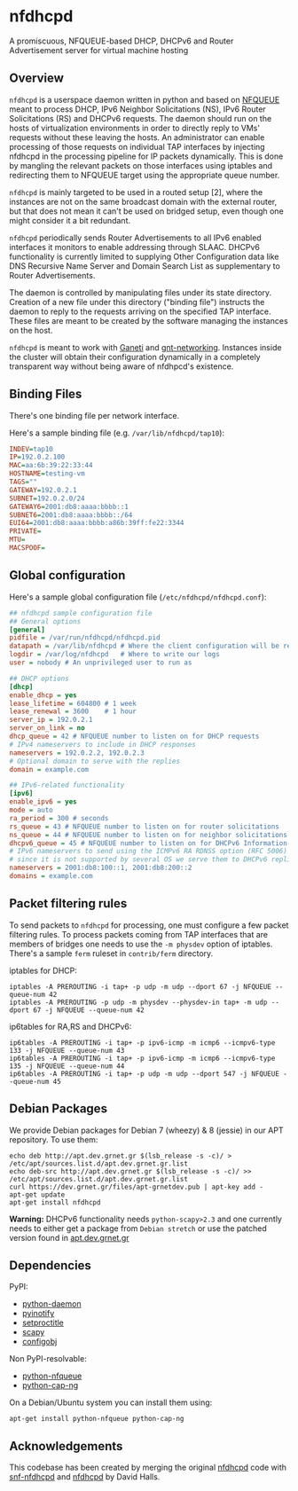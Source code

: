 nfdhcpd
=======

A promiscuous, NFQUEUE-based DHCP, DHCPv6 and Router Advertisement server for
virtual machine hosting

Overview
--------
`nfdhcpd` is a userspace daemon written in python and based on
[NFQUEUE](https://github.com/chifflier/nfqueue-bindings/) meant
to process DHCP, IPv6 Neighbor Solicitations (NS), IPv6 Router Solicitations (RS)
and DHCPv6 requests. The daemon should run on the hosts of virtualization environments
in order to directly reply to VMs' requests without these leaving the hosts. An
administrator can enable processing of those requests on individual TAP interfaces
by injecting nfdhcpd in the processing pipeline for IP packets dynamically. This is
done by mangling the relevant packets on those interfaces using iptables and
redirecting them to NFQUEUE target using the appropriate queue number.

`nfdhcpd` is mainly targeted to be used in a routed setup [2], where the
instances are not on the same broadcast domain with the external router,
but that does not mean it can't be used on bridged setup, even though one
might consider it a bit redundant.

`nfdhcpd` periodically sends Router Advertisements to all IPv6 enabled
interfaces it monitors to enable addressing through SLAAC. DHCPv6 functionality
is currently limited to supplying Other Configuration data like DNS Recursive
Name Server and Domain Search List as supplementary to Router Advertisements.

The daemon is controlled by manipulating files under its state directory.
Creation of a new file under this directory ("binding file") instructs the daemon
to reply to the requests arriving on the specified TAP interface. These files are
meant to be created by the software managing the instances on the host.

`nfdhcpd` is meant to work with [Ganeti](http://code.google.com/p/ganeti) and
[gnt-networking](https://github.com/grnet/gnt-networking). Instances inside the
cluster will obtain their configuration dynamically in a completely transparent
way without being aware of nfdhpcd's existence.

Binding Files
-------------
There's one binding file per network interface.

Here's a sample binding file (e.g. `/var/lib/nfdhcpd/tap10`):

```ini
INDEV=tap10
IP=192.0.2.100
MAC=aa:6b:39:22:33:44
HOSTNAME=testing-vm
TAGS=""
GATEWAY=192.0.2.1
SUBNET=192.0.2.0/24
GATEWAY6=2001:db8:aaaa:bbbb::1
SUBNET6=2001:db8:aaaa:bbbb::/64
EUI64=2001:db8:aaaa:bbbb:a86b:39ff:fe22:3344
PRIVATE=
MTU=
MACSPOOF=
```

Global configuration
--------------------

Here's a sample global configuration file (`/etc/nfdhcpd/nfdhcpd.conf`):

```ini
## nfdhcpd sample configuration file
## General options
[general]
pidfile = /var/run/nfdhcpd/nfdhcpd.pid
datapath = /var/lib/nfdhcpd # Where the client configuration will be read from
logdir = /var/log/nfdhcpd   # Where to write our logs
user = nobody # An unprivileged user to run as

## DHCP options
[dhcp]
enable_dhcp = yes
lease_lifetime = 604800 # 1 week
lease_renewal = 3600 	# 1 hour
server_ip = 192.0.2.1
server_on_link = no
dhcp_queue = 42 # NFQUEUE number to listen on for DHCP requests
# IPv4 nameservers to include in DHCP responses
nameservers = 192.0.2.2, 192.0.2.3
# Optional domain to serve with the replies
domain = example.com

## IPv6-related functionality
[ipv6]
enable_ipv6 = yes
mode = auto
ra_period = 300 # seconds
rs_queue = 43 # NFQUEUE number to listen on for router solicitations
ns_queue = 44 # NFQUEUE number to listen on for neighbor solicitations
dhcpv6_queue = 45 # NFQUEUE number to listen on for DHCPv6 Information-Requests
# IPv6 nameservers to send using the ICMPv6 RA RDNSS option (RFC 5006)
# since it is not supported by several OS we serve them to DHCPv6 replies
nameservers = 2001:db8:100::1, 2001:db8:200::2
domains = example.com
```


Packet filtering rules
----------------------

To send packets to `nfdhcpd` for processing, one must configure a few packet
filtering rules. To process packets coming from TAP interfaces that are members
of bridges one needs to use the `-m physdev` option of iptables. There's a
sample `ferm` ruleset in `contrib/ferm` directory.

iptables for DHCP:
```shell
iptables -A PREROUTING -i tap+ -p udp -m udp --dport 67 -j NFQUEUE --queue-num 42
iptables -A PREROUTING -p udp -m physdev --physdev-in tap+ -m udp --dport 67 -j NFQUEUE --queue-num 42
```

ip6tables for RA,RS and DHCPv6:
```shell
ip6tables -A PREROUTING -i tap+ -p ipv6-icmp -m icmp6 --icmpv6-type 133 -j NFQUEUE --queue-num 43
ip6tables -A PREROUTING -i tap+ -p ipv6-icmp -m icmp6 --icmpv6-type 135 -j NFQUEUE --queue-num 44
ip6tables -A PREROUTING -i tap+ -p udp -m udp --dport 547 -j NFQUEUE --queue-num 45
```

Debian Packages
---------------

We provide Debian packages for Debian 7 (wheezy) & 8 (jessie) in our APT
repository. To use them:

```shell
echo deb http://apt.dev.grnet.gr $(lsb_release -s -c)/ > /etc/apt/sources.list.d/apt.dev.grnet.gr.list
echo deb-src http://apt.dev.grnet.gr $(lsb_release -s -c)/ >> /etc/apt/sources.list.d/apt.dev.grnet.gr.list
curl https://dev.grnet.gr/files/apt-grnetdev.pub | apt-key add -
apt-get update
apt-get install nfdhcpd
```

**Warning:** DHCPv6 functionality needs `python-scapy>2.3` and one currently
needs to either get a package from `Debian stretch` or use the patched version found
in [apt.dev.grnet.gr](http://apt.dev.grnet.gr/)

Dependencies
------------

PyPI:

- [python-daemon](https://pypi.python.org/pypi/python-daemon)
- [pyinotify](https://pypi.python.org/pypi/pyinotify)
- [setproctitle](https://pypi.python.org/pypi/setproctitle)
- [scapy](https://pypi.python.org/pypi/scapy)
- [configobj](https://pypi.python.org/pypi/configobj)

Non PyPI-resolvable:

- [python-nfqueue](https://github.com/chifflier/nfqueue-bindings)
- [python-cap-ng](https://people.redhat.com/sgrubb/libcap-ng/)

On a Debian/Ubuntu system you can install them using:

```shell
apt-get install python-nfqueue python-cap-ng
```

Acknowledgements
----------------

This codebase has been created by merging the original
[nfdhcpd](https://code.grnet.gr/projects/nfdhcpd) code with
[snf-nfdhcpd](https://github.com/grnet/snf-nfdhcpd) and
[nfdhcpd](https://github.com/davedoesdev/nfdhcpd) by David Halls.
